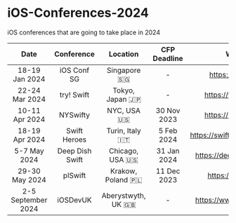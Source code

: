# iOS-Conferences-2024
iOS conferences that are going to take place in 2024

| Date | Conference | Location | CFP Deadline | Website |
| :--: | :--: | :--: | :--: | :--: | 
| 18-19 Jan 2024 | iOS Conf SG | Singapore 🇸🇬 | - | https://iosconf.sg/ |
| 22-24 Mar 2024 | try! Swift | Tokyo, Japan 🇯🇵 | - | https://tryswift.jp/_en |
| 10-11 Apr 2024 | NYSwifty | NYC, USA 🇺🇸 | 30 Nov 2023 | https://nyswifty.com/ |
| 18-19 Apr 2024 | Swift Heroes | Turin, Italy 🇮🇹 | 5 Feb 2024 | https://swiftheroes.com/2024 |
| 5-7 May 2024 | Deep Dish Swift | Chicago, USA 🇺🇸 | 31 Jan 2024 | https://deepdishswift.com/ |
| 29-30 May 2024 | plSwift | Krakow, Poland 🇵🇱 | 11 Dec 2023 | https://plswift.com/ |
| 2-5 September 2024 | iOSDevUK | Aberystwyth, UK 🇬🇧 | - | https://www.iosdevuk.com |
